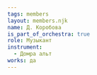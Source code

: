 ```yaml
---
tags: members
layout: members.njk
name: Д. Коробова
is_part_of_orchestra: true
role: Музыкант
instrument:
  - Домра альт
works: да
---
```

